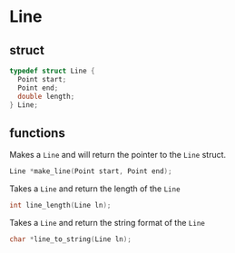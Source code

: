 # Line

## struct

```c
typedef struct Line {
  Point start;
  Point end;
  double length;
} Line;
```

## functions

Makes a `Line` and will return the pointer to the `Line` struct.

```c
Line *make_line(Point start, Point end);
```

Takes a `Line` and return the length of the `Line`

```c
int line_length(Line ln);
```

Takes a `Line` and return the string format of the `Line`

```c
char *line_to_string(Line ln);
```
